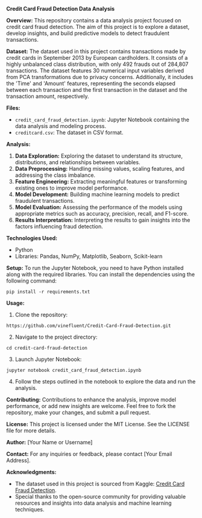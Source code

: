 **Credit Card Fraud Detection Data Analysis**

**Overview:**
This repository contains a data analysis project focused on credit card fraud detection. The aim of this project is to explore a dataset, develop insights, and build predictive models to detect fraudulent transactions.

**Dataset:**
The dataset used in this project contains transactions made by credit cards in September 2013 by European cardholders. It consists of a highly unbalanced class distribution, with only 492 frauds out of 284,807 transactions. The dataset features 30 numerical input variables derived from PCA transformations due to privacy concerns. Additionally, it includes the 'Time' and 'Amount' features, representing the seconds elapsed between each transaction and the first transaction in the dataset and the transaction amount, respectively.

**Files:**
- `credit_card_fraud_detection.ipynb`: Jupyter Notebook containing the data analysis and modeling process.
- `creditcard.csv`: The dataset in CSV format.

**Analysis:**
1. **Data Exploration:** Exploring the dataset to understand its structure, distributions, and relationships between variables.
2. **Data Preprocessing:** Handling missing values, scaling features, and addressing the class imbalance.
3. **Feature Engineering:** Extracting meaningful features or transforming existing ones to improve model performance.
4. **Model Development:** Building machine learning models to predict fraudulent transactions.
5. **Model Evaluation:** Assessing the performance of the models using appropriate metrics such as accuracy, precision, recall, and F1-score.
6. **Results Interpretation:** Interpreting the results to gain insights into the factors influencing fraud detection.

**Technologies Used:**
- Python
- Libraries: Pandas, NumPy, Matplotlib, Seaborn, Scikit-learn

**Setup:**
To run the Jupyter Notebook, you need to have Python installed along with the required libraries. You can install the dependencies using the following command:
```
pip install -r requirements.txt
```

**Usage:**
1. Clone the repository:
```
https://github.com/vinefluent/Credit-Card-Fraud-Detection.git
```
2. Navigate to the project directory:
```
cd credit-card-fraud-detection
```
3. Launch Jupyter Notebook:
```
jupyter notebook credit_card_fraud_detection.ipynb
```
4. Follow the steps outlined in the notebook to explore the data and run the analysis.

**Contributing:**
Contributions to enhance the analysis, improve model performance, or add new insights are welcome. Feel free to fork the repository, make your changes, and submit a pull request.

**License:**
This project is licensed under the MIT License. See the LICENSE file for more details.

**Author:**
[Your Name or Username]

**Contact:**
For any inquiries or feedback, please contact [Your Email Address].

**Acknowledgments:**
- The dataset used in this project is sourced from Kaggle: [Credit Card Fraud Detection](https://www.kaggle.com/mlg-ulb/creditcardfraud).
- Special thanks to the open-source community for providing valuable resources and insights into data analysis and machine learning techniques.
